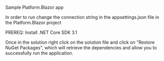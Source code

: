 Sample Platform.Blazor app

In order to run change the connection string in the appsettings.json file in the Platform.Blazor project

PREREQ: Install .NET Core SDK 3.1

Once in the solution right click on the solution file and click on "Restore NuGet Packages", which will retrieve the dependencies and allow you to successfully run the application.
